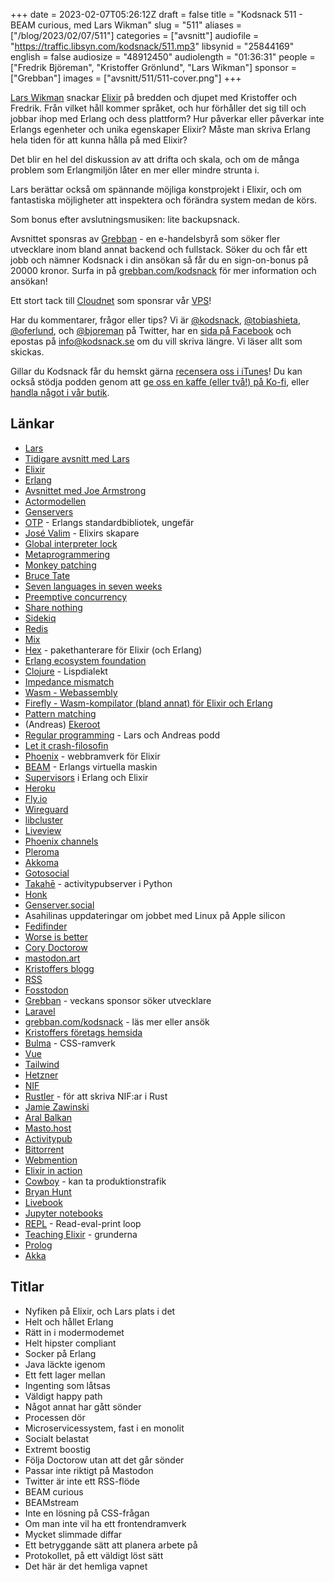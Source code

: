 +++
date = 2023-02-07T05:26:12Z
draft = false
title = "Kodsnack 511 - BEAM curious, med Lars Wikman"
slug = "511"
aliases = ["/blog/2023/02/07/511"]
categories = ["avsnitt"]
audiofile = "https://traffic.libsyn.com/kodsnack/511.mp3"
libsynid = "25844169"
english = false
audiosize = "48912450"
audiolength = "01:36:31"
people = ["Fredrik Björeman", "Kristoffer Grönlund", "Lars Wikman"]
sponsor = ["Grebban"]
images = ["avsnitt/511/511-cover.png"]
+++

[Lars Wikman](https://underjord.io/) snackar [Elixir](https://elixir-lang.org/) på bredden och djupet med Kristoffer och Fredrik. Från vilket håll kommer språket, och hur förhåller det sig till och jobbar ihop med Erlang och dess plattform? Hur påverkar eller påverkar inte Erlangs egenheter och unika egenskaper Elixir? Måste man skriva Erlang hela tiden för att kunna hålla på med Elixir?

Det blir en hel del diskussion av att drifta och skala, och om de många problem som Erlangmiljön låter en mer eller mindre strunta i.

Lars berättar också om spännande möjliga konstprojekt i Elixir, och om fantastiska möjligheter att inspektera och förändra system medan de körs.

Som bonus efter avslutningsmusiken: lite backupsnack.

Avsnittet sponsras av [Grebban](https://www.grebban.com/kodsnack) - en e-handelsbyrå som söker fler utvecklare inom bland annat backend och fullstack. Söker du och får ett jobb och nämner Kodsnack i din ansökan så får du en sign-on-bonus på 20000 kronor. Surfa in på [grebban.com/kodsnack](https://www.grebban.com/kodsnack) för mer information och ansökan!

Ett stort tack till [Cloudnet](https://www.cloudnet.se) som sponsrar vår [VPS](https://en.wikipedia.org/wiki/Virtual_private_server)!

Har du kommentarer, frågor eller tips? Vi är [@kodsnack](https://www.twitter.com/kodsnack), [@tobiashieta](https://www.twitter.com/tobiashieta), [@oferlund](https://www.twitter.com/oferlund), och [@bjoreman](https://www.twitter.com/bjoreman) på Twitter, har en [sida på Facebook](https://www.facebook.com/kodsnack) och epostas på [info@kodsnack.se](mailto:info@kodsnack.se) om du vill skriva längre. Vi läser allt som skickas.

Gillar du Kodsnack får du hemskt gärna [recensera oss i iTunes](https://itunes.apple.com/se/podcast/kodsnack/id561631498?l=en)! Du kan också stödja podden genom att <a href="https://ko-fi.com/kodsnack" rel="payment">ge oss en kaffe (eller två!) på Ko-fi</a>, eller [handla något i vår butik](https://shop.spreadshirt.se/kodsnack/).

## Länkar ##
* [Lars](https://underjord.io/)
* [Tidigare avsnitt med Lars](https://kodsnack.se/people/lars-wikman/)
* [Elixir](https://elixir-lang.org/)
* [Erlang](https://www.erlang.org/)
* [Avsnittet med Joe Armstrong](https://kodsnack.se/156/)
* [Actormodellen](https://en.wikipedia.org/wiki/Actor_model)
* [Genservers](https://hexdocs.pm/elixir/GenServer.html)
* [OTP](https://learnyousomeerlang.com/what-is-otp) - Erlangs standardbibliotek, ungefär
* [José Valim](https://github.com/josevalim) - Elixirs skapare
* [Global interpreter lock](https://en.wikipedia.org/wiki/Global_interpreter_lock)
* [Metaprogrammering](https://en.wikipedia.org/wiki/Metaprogramming)
* [Monkey patching](https://en.wikipedia.org/wiki/Monkey_patch)
* [Bruce Tate](https://en.wikipedia.org/wiki/Bruce_Tate)
* [Seven languages in seven weeks](https://pragprog.com/titles/btlang/seven-languages-in-seven-weeks/)
* [Preemptive concurrency](https://en.wikipedia.org/wiki/Preemption_%28computing%29#Preemptive_multitasking)
* [Share nothing](https://en.wikipedia.org/wiki/Shared-nothing_architecture)
* [Sidekiq](https://en.wikipedia.org/wiki/Sidekiq)
* [Redis](https://en.wikipedia.org/wiki/Redis)
* [Mix](https://elixir-lang.org/getting-started/mix-otp/introduction-to-mix.html)
* [Hex](https://hex.pm/) - pakethanterare för Elixir (och Erlang)
* [Erlang ecosystem foundation](https://erlef.org/)
* [Clojure](https://en.wikipedia.org/wiki/Clojure) - Lispdialekt
* [Impedance mismatch](https://www.howtogeek.com/devops/whats-an-impedance-mismatch-in-programming/)
* [Wasm - Webassembly](https://en.wikipedia.org/wiki/WebAssembly)
* [Firefly - Wasm-kompilator (bland annat) för Elixir och Erlang](https://github.com/GetFirefly/firefly)
* [Pattern matching](https://en.wikipedia.org/wiki/Pattern_matching)
* (Andreas) [Ekeroot](https://andreasekeroot.com/)
* [Regular programming](https://www.regprog.com/) - Lars och Andreas podd
* [Let it crash-filosofin](https://wiki.c2.com/?LetItCrash)
* [Phoenix](https://www.phoenixframework.org/) - webbramverk för Elixir
* [BEAM](https://www.erlang.org/blog/a-brief-beam-primer/) - Erlangs virtuella maskin
* [Supervisors](https://www.erlang.org/doc/man/supervisor.html) i Erlang och Elixir
* [Heroku](https://en.wikipedia.org/wiki/Heroku)
* [Fly.io](https://fly.io/)
* [Wireguard](https://www.wireguard.com/)
* [libcluster](https://github.com/bitwalker/libcluster)
* [Liveview](https://hexdocs.pm/phoenix_live_view/Phoenix.LiveView.html)
* [Phoenix channels](https://hexdocs.pm/phoenix/channels.html)
* [Pleroma](https://pleroma.social/)
* [Akkoma](https://akkoma.social/)
* [Gotosocial](https://docs.gotosocial.org/en/latest/)
* [Takahē](https://aeracode.org/2022/11/14/takahe-new-server/) - activitypubserver i Python
* [Honk](https://humungus.tedunangst.com/r/honk)
* [Genserver.social](https://genserver.social/about)
* Asahilinas uppdateringar om jobbet med Linux på Apple silicon
* [Fedifinder](https://fedifinder.glitch.me/)
* [Worse is better](https://en.wikipedia.org/wiki/Worse_is_better)
* [Cory Doctorow](https://en.wikipedia.org/wiki/Cory_Doctorow)
* [mastodon.art](https://mastodon.art/explore)
* [Kristoffers blogg](https://write.as/oferlund/)
* [RSS](https://en.wikipedia.org/wiki/RSS)
* [Fosstodon](https://fosstodon.org/explore)
* [Grebban](https://www.grebban.com/kodsnack) - veckans sponsor söker utvecklare
* [Laravel](https://laravel.com/)
* [grebban.com/kodsnack](https://www.grebban.com/kodsnack) - läs mer eller ansök
* [Kristoffers företags hemsida](https://ziran.se/)
* [Bulma](https://bulma.io/) - CSS-ramverk
* [Vue](https://vuejs.org/)
* [Tailwind](https://tailwindcss.com/)
* [Hetzner](https://www.hetzner.com/)
* [NIF](https://www.erlang.org/doc/tutorial/nif.html)
* [Rustler](https://docs.rs/rustler/latest/rustler/) - för att skriva NIF:ar i Rust
* [Jamie Zawinski](https://en.wikipedia.org/wiki/Jamie_Zawinski)
* [Aral Balkan](https://ar.al/)
* [Masto.host](https://masto.host/)
* [Activitypub](https://en.wikipedia.org/wiki/ActivityPub)
* [Bittorrent](https://en.wikipedia.org/wiki/BitTorrent)
* [Webmention](https://en.wikipedia.org/wiki/Webmention)
* [Elixir in action](https://www.manning.com/books/elixir-in-action)
* [Cowboy](https://github.com/ninenines/cowboy) - kan ta produktionstrafik
* [Bryan Hunt](https://codesync.global/speaker/bryan-hunt/)
* [Livebook](https://livebook.dev/)
* [Jupyter notebooks](https://en.wikipedia.org/wiki/Project_Jupyter)
* [REPL](https://en.wikipedia.org/wiki/Read%E2%80%93eval%E2%80%93print_loop) - Read-eval-print loop
* [Teaching Elixir](https://www.youtube.com/watch?v=U7PR-cI89ag) - grunderna
* [Prolog](https://en.wikipedia.org/wiki/Prolog)
* [Akka](https://akka.io/)

## Titlar ##
* Nyfiken på Elixir, och Lars plats i det
* Helt och hållet Erlang
* Rätt in i modermodemet
* Helt hipster compliant
* Socker på Erlang
* Java läckte igenom
* Ett fett lager mellan
* Ingenting som låtsas
* Väldigt happy path
* Något annat har gått sönder
* Processen dör
* Microservicessystem, fast i en monolit
* Socialt belastat
* Extremt boostig
* Följa Doctorow utan att det går sönder
* Passar inte riktigt på Mastodon
* Twitter är inte ett RSS-flöde
* BEAM curious
* BEAMstream
* Inte en lösning på CSS-frågan
* Om man inte vil ha ett frontendramverk
* Mycket slimmade diffar
* Ett betryggande sätt att planera arbete på
* Protokollet, på ett väldigt löst sätt
* Det här är det hemliga vapnet
